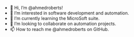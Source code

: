 - 👋 Hi, I’m @ahmedroberts!
- 👀 I’m interested in software development and automation.
- 🌱 I’m currently learning the MicroSoft suite.
- 💞️ I’m looking to collaborate on automation projects.
- 📫 How to reach me @ahmedroberts on GitHub.

<!---
ahmedroberts/ahmedroberts is a ✨ special ✨ repository because its `README.md` (this file) appears on your GitHub profile.
You can click the Preview link to take a look at your changes.
--->
